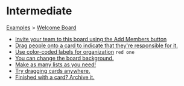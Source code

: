 # Intermediate

[Examples](../../README.md) > [Welcome Board](../README.md)

- [Invite your team to this board using the Add Members button](Invite_your_team_to_this_board_using_the_Add_Members_button.md)
- [Drag people onto a card to indicate that they're responsible for it.](Drag_people_onto_a_card_to_indicate_that_theyre_responsible_for_it.md)
- [Use color-coded labels for organization](Use_color-coded_labels_for_organization.md) `red one`
- [You can change the board background.](You_can_change_the_board_background.md)
- [Make as many lists as you need!](Make_as_many_lists_as_you_need.md)
- [Try dragging cards anywhere.](Try_dragging_cards_anywhere.md)
- [Finished with a card? Archive it.](Finished_with_a_card_Archive_it.md)